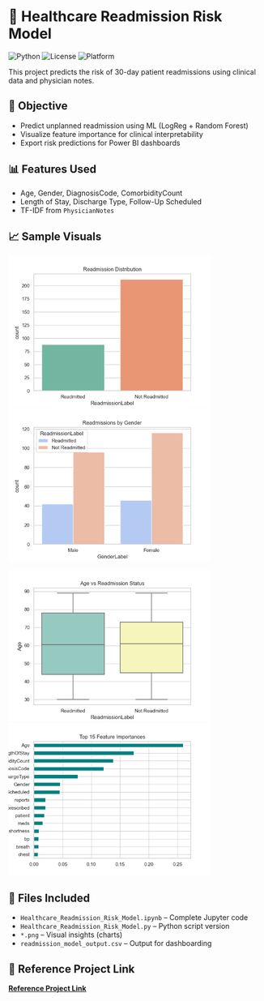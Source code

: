 # 🏥 Healthcare Readmission Risk Model

![Python](https://img.shields.io/badge/Python-3.10-blue)
![License](https://img.shields.io/badge/License-MIT-green)
![Platform](https://img.shields.io/badge/Platform-Jupyter-orange)

This project predicts the risk of 30-day patient readmissions using clinical data and physician notes.

## 📌 Objective
- Predict unplanned readmission using ML (LogReg + Random Forest)
- Visualize feature importance for clinical interpretability
- Export risk predictions for Power BI dashboards

## 📊 Features Used
- Age, Gender, DiagnosisCode, ComorbidityCount
- Length of Stay, Discharge Type, Follow-Up Scheduled
- TF-IDF from `PhysicianNotes`

## 📈 Sample Visuals

<p float="left">
  <img src="readmission_distribution.png" width="400"/>
  <img src="gender_vs_readmission.png" width="400"/>
</p>

<p float="left">
  <img src="age_vs_readmission.png" width="400"/>
  <img src="feature_importance.png" width="400"/>
</p>

## 📁 Files Included
- `Healthcare_Readmission_Risk_Model.ipynb` – Complete Jupyter code
- `Healthcare_Readmission_Risk_Model.py` – Python script version
- `*.png` – Visual insights (charts)
- `readmission_model_output.csv` – Output for dashboarding

## 📎 Reference Project Link
**[Reference Project Link](https://github.com/vineethasusan/Healthcare-Readmission-Risk-Model)**
